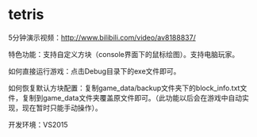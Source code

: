 # tetris

5分钟演示视频：http://www.bilibili.com/video/av8188837/

特色功能：支持自定义方块（console界面下的鼠标绘图）。支持电脑玩家。

如何直接运行游戏：点击Debug目录下的exe文件即可。

如何恢复默认方块配置：复制game_data/backup文件夹下的block_info.txt文件，复制到game_data文件夹覆盖原文件即可。（此功能以后会在游戏中自动实现，现在暂时只能手动操作）。

开发环境：VS2015